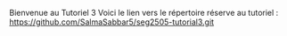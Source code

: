 
Bienvenue au Tutoriel 3 
Voici le lien vers le répertoire réserve au tutoriel :
https://github.com/SalmaSabbar5/seg2505-tutorial3.git
